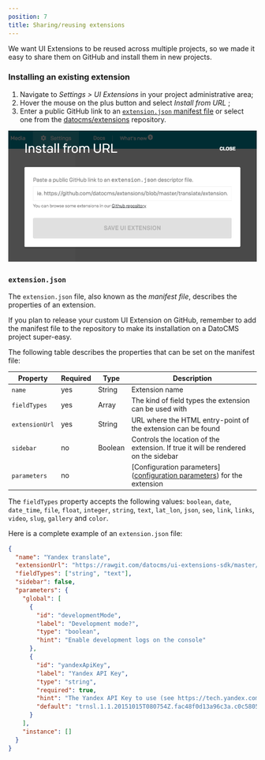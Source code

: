 ```yaml
---
position: 7
title: Sharing/reusing extensions
---
```


We want UI Extensions to be reused across multiple projects, so we made it easy to share them on GitHub and install them in new projects.

### Installing an existing extension

1. Navigate to *Settings > UI Extensions* in your project administrative area;
1. Hover the mouse on the plus button and select *Install from URL* ;
1. Enter a public GitHub link to an [`extension.json` manifest file](/docs/ui-extensions/manifest/) or select one from the [datocms/extensions](datocms/extensions) repository.

![foo](../images/ui-extensions/url.png)


### `extension.json`

The `extension.json` file, also known as the *manifest file*, describes the properties of an extension.

If you plan to release your custom UI Extension on GitHub, remember to add the manifest file to the repository to make its installation on a DatoCMS project super-easy.

The following table describes the properties that can be set on the manifest file:

Property       | Required | Type           | Description
---------------|----------|----------------|------------
`name`         | yes      | String         | Extension name
`fieldTypes`   | yes      | Array<String>  | The kind of field types the extension can be used with
`extensionUrl` | yes      | String         | URL where the HTML entry-point of the extension can be found
`sidebar`      | no       | Boolean        | Controls the location of the extension. If true it will be rendered on the sidebar
`parameters`   | no       |                | [Configuration parameters]([configuration parameters](/docs/ui-extensions/configuration-parameters/)) for the extension

The `fieldTypes` property accepts the following values: `boolean`, `date`, `date_time`, `file`, `float`, `integer`, `string`, `text`, `lat_lon`, `json`, `seo`, `link`, `links`, `video`, `slug`, `gallery` and `color`.

Here is a complete example of an `extension.json` file:

```json
{
  "name": "Yandex translate",
  "extensionUrl": "https://rawgit.com/datocms/ui-extensions-sdk/master/examples/translate/index.html",
  "fieldTypes": ["string", "text"],
  "sidebar": false,
  "parameters": {
    "global": [
      {
        "id": "developmentMode",
        "label": "Development mode?",
        "type": "boolean",
        "hint": "Enable development logs on the console"
      },
      {
        "id": "yandexApiKey",
        "label": "Yandex API Key",
        "type": "string",
        "required": true,
        "hint": "The Yandex API Key to use (see https://tech.yandex.com/translate/)",
        "default": "trnsl.1.1.20151015T080754Z.fac48f0d13a96c3a.c0c58058288c42ba40de8aec2b36d9d86c3adb1d"
      }
    ],
    "instance": []
  }
}
```

